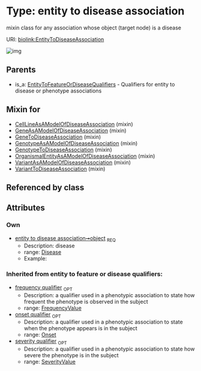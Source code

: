 
# Type: entity to disease association


mixin class for any association whose object (target node) is a disease

URI: [biolink:EntityToDiseaseAssociation](https://w3id.org/biolink/vocab/EntityToDiseaseAssociation)


![img](http://yuml.me/diagram/nofunky;dir:TB/class/[SeverityValue],[Onset],[FrequencyValue],[EntityToFeatureOrDiseaseQualifiers],[Disease]<object%201..1-%20[EntityToDiseaseAssociation],[VariantToDiseaseAssociation]uses%20-.->[EntityToDiseaseAssociation],[VariantAsAModelOfDiseaseAssociation]uses%20-.->[EntityToDiseaseAssociation],[OrganismalEntityAsAModelOfDiseaseAssociation]uses%20-.->[EntityToDiseaseAssociation],[GenotypeToDiseaseAssociation]uses%20-.->[EntityToDiseaseAssociation],[GenotypeAsAModelOfDiseaseAssociation]uses%20-.->[EntityToDiseaseAssociation],[GeneToDiseaseAssociation]uses%20-.->[EntityToDiseaseAssociation],[GeneAsAModelOfDiseaseAssociation]uses%20-.->[EntityToDiseaseAssociation],[CellLineAsAModelOfDiseaseAssociation]uses%20-.->[EntityToDiseaseAssociation],[EntityToFeatureOrDiseaseQualifiers]^-[EntityToDiseaseAssociation],[VariantToDiseaseAssociation],[VariantAsAModelOfDiseaseAssociation],[OrganismalEntityAsAModelOfDiseaseAssociation],[GenotypeToDiseaseAssociation],[GenotypeAsAModelOfDiseaseAssociation],[GeneToDiseaseAssociation],[GeneAsAModelOfDiseaseAssociation],[Disease],[CellLineAsAModelOfDiseaseAssociation])

## Parents

 *  is_a: [EntityToFeatureOrDiseaseQualifiers](EntityToFeatureOrDiseaseQualifiers.md) - Qualifiers for entity to disease or phenotype associations

## Mixin for

 * [CellLineAsAModelOfDiseaseAssociation](CellLineAsAModelOfDiseaseAssociation.md) (mixin) 
 * [GeneAsAModelOfDiseaseAssociation](GeneAsAModelOfDiseaseAssociation.md) (mixin) 
 * [GeneToDiseaseAssociation](GeneToDiseaseAssociation.md) (mixin) 
 * [GenotypeAsAModelOfDiseaseAssociation](GenotypeAsAModelOfDiseaseAssociation.md) (mixin) 
 * [GenotypeToDiseaseAssociation](GenotypeToDiseaseAssociation.md) (mixin) 
 * [OrganismalEntityAsAModelOfDiseaseAssociation](OrganismalEntityAsAModelOfDiseaseAssociation.md) (mixin) 
 * [VariantAsAModelOfDiseaseAssociation](VariantAsAModelOfDiseaseAssociation.md) (mixin) 
 * [VariantToDiseaseAssociation](VariantToDiseaseAssociation.md) (mixin) 

## Referenced by class


## Attributes


### Own

 * [entity to disease association➞object](entity_to_disease_association_object.md)  <sub>REQ</sub>
    * Description: disease
    * range: [Disease](Disease.md)
    * Example:    

### Inherited from entity to feature or disease qualifiers:

 * [frequency qualifier](frequency_qualifier.md)  <sub>OPT</sub>
    * Description: a qualifier used in a phenotypic association to state how frequent the phenotype is observed in the subject
    * range: [FrequencyValue](FrequencyValue.md)
 * [onset qualifier](onset_qualifier.md)  <sub>OPT</sub>
    * Description: a qualifier used in a phenotypic association to state when the phenotype appears is in the subject
    * range: [Onset](Onset.md)
 * [severity qualifier](severity_qualifier.md)  <sub>OPT</sub>
    * Description: a qualifier used in a phenotypic association to state how severe the phenotype is in the subject
    * range: [SeverityValue](SeverityValue.md)
